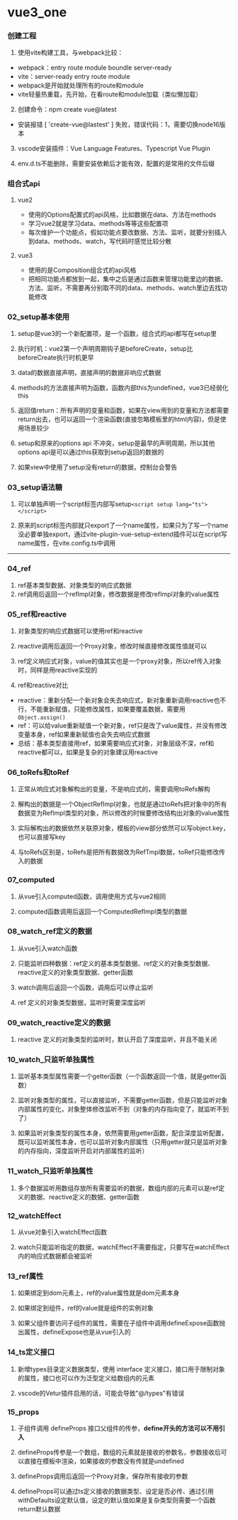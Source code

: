 # vue3_one

### 创建工程

1. 使用vite构建工具，与webpack比较：
  - webpack：entry  route   module  boundle   server-ready
  - vite：server-ready   entry  route   module
  - webpack是开始就处理所有的route和module
  - vite轻量热重载，先开始，在看route和module加载（类似懒加载）

2. 创建命令：npm create vue@latest
  - 安装报错 [ 'create-vue@lastest' ] 失败，错误代码：1，需要切换node16版本
  
3. vscode安装插件：Vue Language Features、Typescript Vue Plugin

4. env.d.ts不能删除，需要安装依赖后才能有效，配置的是常用的文件后缀

### 组合式api

1. vue2
   - 使用的Options配置式的api风格，比如数据在data、方法在methods
   - 学习vue2就是学习data、methods等等这些配置项
   - 每次维护一个功能点，假如功能点要改数据、方法、监听，就要分别插入到data、methods、watch，写代码时感觉比较分散

2. vue3
   - 使用的是Composition组合式的api风格   
   - 把相同功能点都放到一起，集中之后是通过函数来管理功能里边的数据、方法、监听，不需要再分别取不同的data、methods、watch里边去找功能修改

### 02_setup基本使用

1. setup是vue3的一个新配置项，是一个函数，组合式的api都写在setup里

2. 执行时机：vue2第一个声明周期钩子是beforeCreate，setup比beforeCreate执行时机更早

3. data的数据直接声明，直接声明的数据非响应式数据

4. methods的方法直接声明为函数，函数内部this为undefined，vue3已经弱化this

5. 返回值return：所有声明的变量和函数，如果在view用到的变量和方法都需要return出去，也可以返回一个渲染函数(直接忽略模板里的html内容)，但是使用场景较少

6. setup和原来的options api 不冲突，setup是最早的声明周期，所以其他options api是可以通过this获取到setup返回的数据的

7. 如果view中使用了setup没有return的数据，控制台会警告

### 03_setup语法糖

1. 可以单独声明一个script标签内部写setup`<script setup lang="ts"></script>`

2. 原来的script标签内部就只export了一个name属性，如果只为了写一个name没必要单独export，通过vite-plugin-vue-setup-extend插件可以在script写name属性，在vite.config.ts中调用
****
### 04_ref

1. ref基本类型数据、对象类型的响应式数据
2. ref调用后返回一个refImpl对象，修改数据是修改refImpl对象的value属性

### 05_ref和reactive

1. 对象类型的响应式数据可以使用ref和reactive

2. reactive调用后返回一个Proxy对象，修改时候直接修改属性值就可以

3. ref定义响应式对象，value的值其实也是一个proxy对象，所以ref传入对象时，同样是用reactive实现的

4. ref和reactive对比
  - reactive：重新分配一个新对象会失去响应式，新对象重新调用reactive也不行，不能重新赋值，只能修改属性，如果要覆盖数据，需要用`Object.assign()`
  - ref：可以给value重新赋值一个新对象，ref只是改了value属性，并没有修改变量本身，ref如果重新赋值也会失去响应式数据
  - 总结：基本类型直接用ref，如果需要响应式对象，对象层级不深，ref和reactive都可以，如果是复杂的对象建议用reactive

### 06_toRefs和toRef

1. 正常从响应式对象解构出的变量，不是响应式的，需要调用toRefs解构

2. 解构出的数据是一个ObjectRefImpl对象，也就是通过toRefs把对象中的所有数据变为RefImpl类型的对象，所以修改的时候要修改结构出对象的value属性

3. 实际解构出的数据依然关联原对象，模板的view部分依然可以写object.key，也可以直接写key

4. 与toRefs区别是，toRefs是把所有数据改为RefTmpl数据，toRef只能修改传入的数据


### 07_computed

1. 从vue引入computed函数，调用使用方式与vue2相同

2. computed函数调用后返回一个ComputedRefImpl类型的数据

### 08_watch_ref定义的数据

1. 从vue引入watch函数

2. 只能监听四种数据：ref定义的基本类型数据、ref定义的对象类型数据、reactive定义的对象类型数据、getter函数

3. watch调用后返回一个函数，调用后可以停止监听

4. ref 定义的对象类型数据，监听时需要深度监听

### 09_watch_reactive定义的数据

1. reactive 定义的对象类型的监听时，默认开启了深度监听，并且不能关闭

### 10_watch_只监听单独属性

1. 监听基本类型属性需要一个getter函数（一个函数返回一个值，就是getter函数）

2. 监听对象类型的属性，可以直接监听，不需要getter函数，但是只能监听对象内部属性的变化，对象整体修改监听不到（对象的内存指向变了，就监听不到了）

3. 如果监听对象类型的属性本身，依然需要用getter函数，配合深度监听配置，既可以监听属性本身，也可以监听对象内部属性（只用getter就只是监听对象的内存指向，深度监听开启对内部属性的监听）

### 11_watch_只监听单独属性

1. 多个数据监听用数组存放所有需要监听的数据，数组内部的元素可以是ref定义的数据、reactive定义的数据、getter函数

### 12_watchEffect

1. 从vue对象引入watchEffect函数

2. watch只能监听指定的数据，watchEffect不需要指定，只要写在watchEffect内的响应式数据都会被监听

### 13_ref属性

1. 如果绑定到dom元素上，ref的value属性就是dom元素本身

2. 如果绑定到组件，ref的value就是组件的实例对象

3. 如果父组件要访问子组件的属性，需要在子组件中调用defineExpose函数抛出属性，defineExpose也是从vue引入的

### 14_ts定义接口

1. 新增types目录定义数据类型，使用 interface 定义接口，接口用于限制对象的属性，接口也可以作为泛型定义给数组内的元素

2. vscode的Vetur插件启用的话，可能会导致"@/types"有错误

### 15_props

1. 子组件调用 defineProps 接口父组件的传参，**define开头的方法可以不用引入**

2. defineProps传参是一个数组，数组的元素就是接收的参数名，参数接收后可以直接在模板中渲染，如果接收的参数没有传就是undefined

3. defineProps调用后返回一个Proxy对象，保存所有接收的参数

4. defineProps可以通过ts定义接收的数据类型、设定是否必传、通过引用withDefaults设定默认值，设定的默认值如果是复杂类型则需要一个函数return默认数据


